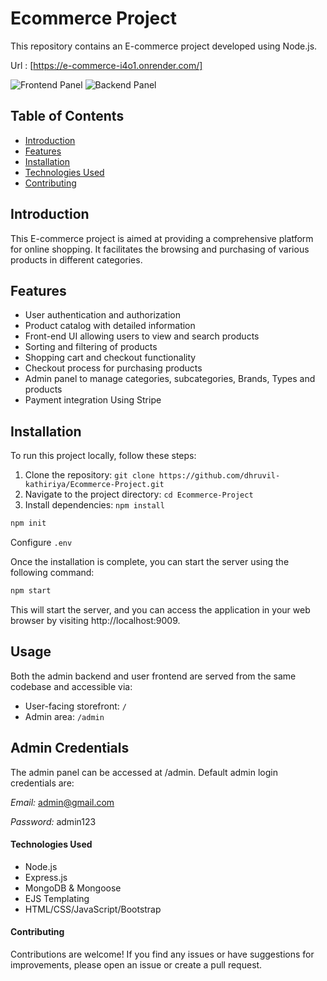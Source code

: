 # Ecommerce Project

This repository contains an E-commerce project developed using Node.js.

Url : [https://e-commerce-i4o1.onrender.com/]

![Frontend Panel](https://github.com/dhruvil-kathiriya/Ecommerce-Project/assets/135942681/3b115efa-c684-4e6b-9bc6-d4397494fbb1)
![Backend Panel](https://github.com/dhruvil-kathiriya/Ecommerce-Project/assets/135942681/7f1f2ccd-9f13-4087-b9e8-1b9bdd9a6c00)

## Table of Contents

- [Introduction](#introduction)
- [Features](#features)
- [Installation](#installation)
- [Technologies Used](#technologies-used)
- [Contributing](#contributing)

## Introduction

This E-commerce project is aimed at providing a comprehensive platform for online shopping. It facilitates the browsing and purchasing of various products in different categories.

## Features

- User authentication and authorization
- Product catalog with detailed information
- Front-end UI allowing users to view and search products
- Sorting and filtering of products
- Shopping cart and checkout functionality
- Checkout process for purchasing products
- Admin panel to manage categories, subcategories, Brands, Types
  and products
- Payment integration Using Stripe

## Installation

To run this project locally, follow these steps:

1. Clone the repository: `git clone https://github.com/dhruvil-kathiriya/Ecommerce-Project.git`
2. Navigate to the project directory: `cd Ecommerce-Project`
3. Install dependencies: `npm install`

```javascript
npm init
```

Configure `.env`

Once the installation is complete, you can start the server using the following command:

```bash
npm start
```

This will start the server, and you can access the application in your web browser by visiting http://localhost:9009.

## Usage

Both the admin backend and user frontend are served from the same codebase and accessible via:

- User-facing storefront: `/`
- Admin area: `/admin`

## Admin Credentials

The admin panel can be accessed at /admin. Default admin login credentials are:

_Email:_ admin@gmail.com

_Password:_ admin123

#### Technologies Used

- Node.js
- Express.js
- MongoDB & Mongoose
- EJS Templating
- HTML/CSS/JavaScript/Bootstrap

#### Contributing

Contributions are welcome! If you find any issues or have suggestions for improvements, please open an issue or create a pull request.
